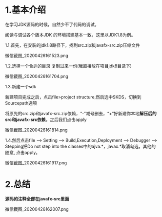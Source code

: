 # 1.基本介绍

在学习JDK源码的时候，自然少不了代码的调试。

阅读与调试各个版本JDK 的环境搭建基本一致，这里以JDK1.8为例。

1.1.首先，在安装的jdk1.8路径下，找到src.zip和javafx-src.zip压缩文件

微信截图\_20200426161523.png

1.2.选择一个合适的目录 复制过来一份\(我直接放在项目jdk8目录下\)

微信截图\_20200426161704.png

1.3.新建一个sdk

新建项目完成之后，点击file&gt;project structure,然后选中SKDS，切换到Sourcepath选项

将原先的src.zip和javafx-src.zip依赖，“-”减号删去，“+”好新建你本地**解压后的src和javafx-src依赖**，之后我们点击apply

微信截图\_20200426161814.png

1.4.然后点击file --&gt; Setting --&gt; Build,Execution,Deployment --&gt; Debugger --&gt; Stepping把Do not step into the classes中的ajva.\*，javax.\*取消勾选，其他的随意, 点击apply。

微信截图\_20200426161917.png

# 2.总结

**源码的注释全部在javafx-src里面**

微信截图\_20200426162007.png

